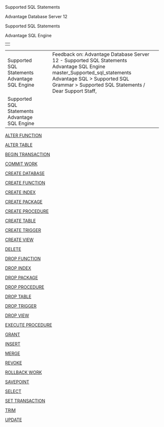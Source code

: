 Supported SQL Statements




Advantage Database Server 12  

Supported SQL Statements

Advantage SQL Engine

|  |
| --- |
|  |

|  |  |  |  |  |
| --- | --- | --- | --- | --- |
| Supported SQL Statements  Advantage SQL Engine |  |  | Feedback on: Advantage Database Server 12 - Supported SQL Statements Advantage SQL Engine master\_Supported\_sql\_statements Advantage SQL > Supported SQL Grammar > Supported SQL Statements / Dear Support Staff, |  |
| Supported SQL Statements  Advantage SQL Engine |  |  |  |  |

[ALTER FUNCTION](master_alter_function.htm)

[ALTER TABLE](master_alter_table.htm)

[BEGIN TRANSACTION](master_begin_transaction.htm)

[COMMIT WORK](master_commit_work.htm)

[CREATE DATABASE](master_create_database.htm)

[CREATE FUNCTION](master_create_function.htm)

[CREATE INDEX](master_create_index.htm)

[CREATE PACKAGE](master_create_package.htm)

[CREATE PROCEDURE](master_create_procedure.htm)

[CREATE TABLE](master_create_table.htm)

[CREATE TRIGGER](master_create_trigger.htm)

[CREATE VIEW](master_create_view.htm)

[DELETE](master_delete.htm)

[DROP FUNCTION](master_drop_function.htm)

[DROP INDEX](master_drop_index.htm)

[DROP PACKAGE](master_drop_package.htm)

[DROP PROCEDURE](master_drop_procedure.htm)

[DROP TABLE](master_drop_table.htm)

[DROP TRIGGER](master_drop_trigger.htm)

[DROP VIEW](master_drop_view.htm)

[EXECUTE PROCEDURE](master_execute_procedure.htm)

[GRANT](master_grant.htm)

[INSERT](master_insert.htm)

[MERGE](master_merge.htm)

[REVOKE](master_revoke.htm)

[ROLLBACK WORK](master_rollback_work.htm)

[SAVEPOINT](master_savepoint.htm)

[SELECT](master_select.htm)

[SET TRANSACTION](master_set_transaction.htm)

[TRIM](master_trim_sql_scalar.htm)

[UPDATE](master_update.htm)